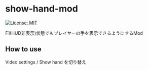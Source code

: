 # show-hand-mod

[![License: MIT](https://img.shields.io/badge/License-MIT-yellow.svg)](https://opensource.org/licenses/MIT)

F1(HUD非表示)状態でもプレイヤーの手を表示できるようにするMod

## How to use
Video settings / Show hand を切り替え
